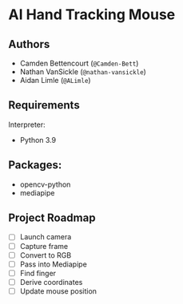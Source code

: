 # AI Hand Tracking Mouse
## Authors
* Camden Bettencourt (`@Camden-Bett`)
* Nathan VanSickle (`@nathan-vansickle`)
* Aidan Limle (`@ALimle`)

## Requirements
Interpreter:
* Python 3.9

## Packages:
* opencv-python
* mediapipe

## Project Roadmap
- [ ] Launch camera
- [ ] Capture frame
- [ ] Convert to RGB
- [ ] Pass into Mediapipe
- [ ] Find finger
- [ ] Derive coordinates
- [ ] Update mouse position
